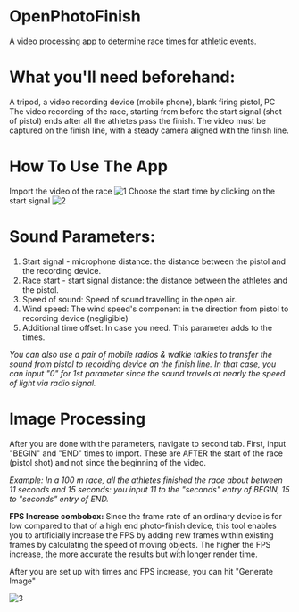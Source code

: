 # OpenPhotoFinish
A video processing app to determine race times for athletic events.
# What you'll need beforehand:
A tripod, a video recording device (mobile phone), blank firing pistol, PC
The video recording of the race, starting from before the start signal (shot of pistol) ends after all the athletes pass the finish.
The video must be captured on the finish line, with a steady camera aligned with the finish line.
# How To Use The App
Import the video of the race
![1](https://github.com/user-attachments/assets/4c54beb5-725d-456d-9743-b5ef7b3f05e9)
Choose the start time by clicking on the start signal
![2](https://github.com/user-attachments/assets/126c959e-e2fe-4011-98b2-a6bce14fb256)
# Sound Parameters:
1) Start signal - microphone distance: the distance between the pistol and the recording device.
2) Race start - start signal distance: the distance between the athletes and the pistol.
3) Speed of sound: Speed of sound travelling in the open air.
4) Wind speed: The wind speed's component in the direction from pistol to recording device (negligible)
5) Additional time offset: In case you need. This parameter adds to the times.

_You can also use a pair of mobile radios & walkie talkies to transfer the sound from pistol to recording device on the finish line. In that case, you can input "0" for 1st parameter since the sound travels at nearly the speed of light via radio signal._

# Image Processing
After you are done with the parameters, navigate to second tab. First, input "BEGIN" and "END" times to import. These are AFTER the start of the race (pistol shot) and not since the beginning of the video.

_Example: In a 100 m race, all the athletes finished the race about between 11 seconds and 15 seconds: you input 11 to the "seconds" entry of BEGIN, 15 to "seconds" entry of END._

**FPS Increase combobox:** Since the frame rate of an ordinary device is for low compared to that of a high end photo-finish device, this tool enables you to artificially increase the FPS by adding new frames within existing frames by calculating the speed of moving objects. The higher the FPS increase, the more accurate the results but with longer render time.

After you are set up with times and FPS increase, you can hit "Generate Image"

![3](https://github.com/user-attachments/assets/6308715c-34ca-421d-a09e-8034984905bc)
